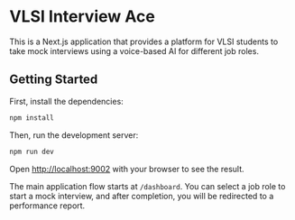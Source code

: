 # VLSI Interview Ace

This is a Next.js application that provides a platform for VLSI students to take mock interviews using a voice-based AI for different job roles.

## Getting Started

First, install the dependencies:

```bash
npm install
```

Then, run the development server:

```bash
npm run dev
```

Open [http://localhost:9002](http://localhost:9002) with your browser to see the result.

The main application flow starts at `/dashboard`. You can select a job role to start a mock interview, and after completion, you will be redirected to a performance report.
